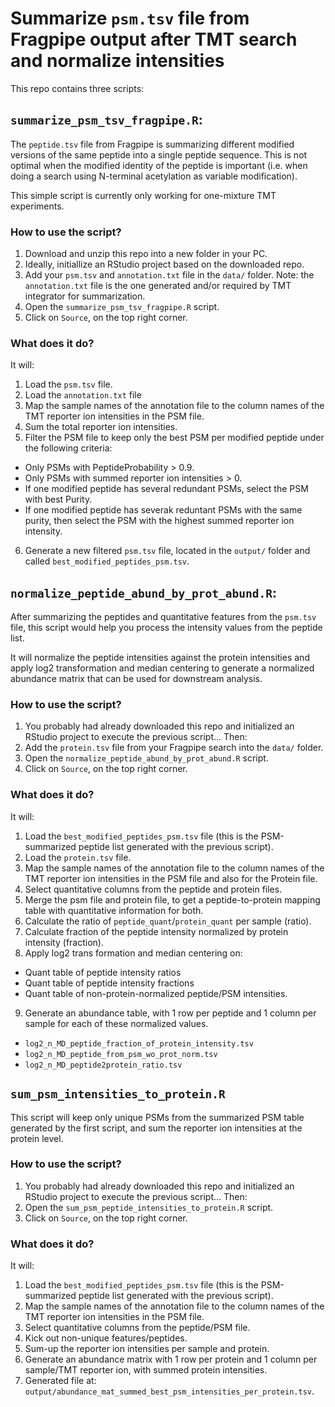 # Summarize `psm.tsv` file from Fragpipe output after TMT search and normalize intensities

This repo contains three scripts:

## `summarize_psm_tsv_fragpipe.R`:

The `peptide.tsv` file from Fragpipe is summarizing different modified versions of the same peptide into a single peptide sequence. This is not optimal when the modified identity of the peptide is important (i.e. when doing a search using N-terminal acetylation as variable modification).

This simple script is currently only working for one-mixture TMT experiments.

### How to use the script? 

1. Download and unzip this repo into a new folder in your PC.
2. Ideally, initiallize an RStudio project based on the downloaded repo.
3. Add your `psm.tsv` and `annotation.txt` file in the `data/` folder.
  Note: the `annotation.txt` file is the one generated and/or required by TMT integrator for summarization.
4. Open the `summarize_psm_tsv_fragpipe.R` script.
5. Click on `Source`, on the top right corner.

### What does it do? 

It will:

1. Load the `psm.tsv` file.
2. Load the `annotation.txt` file
3. Map the sample names of the annotation file to the column names of the TMT reporter ion intensities in the PSM file.
4. Sum the total reporter ion intensities.
5. Filter the PSM file to keep only the best PSM per modified peptide under the following criteria:
  - Only PSMs with PeptideProbability > 0.9.
  - Only PSMs with summed reporter ion intensities > 0.
  - If one modified peptide has several redundant PSMs, select the PSM with best Purity.
  - If one modified peptide has severak reduntant PSMs with the same purity, then select the PSM with the highest summed reporter ion intensity.
6. Generate a new filtered `psm.tsv` file, located in the `output/` folder and called `best_modified_peptides_psm.tsv`.

## `normalize_peptide_abund_by_prot_abund.R`:

After summarizing the peptides and quantitative features from the `psm.tsv` file, this script would help you process the intensity values from the peptide list.

It will normalize the peptide intensities against the protein intensities and apply log2 transformation and median centering to generate a normalized abundance matrix that can be used for downstream analysis.

### How to use the script? 

1. You probably had already downloaded this repo and initialized an RStudio project to execute the previous script... Then:
2. Add the `protein.tsv` file from your Fragpipe search into the `data/` folder.
3. Open the `normalize_peptide_abund_by_prot_abund.R` script.
4. Click on `Source`, on the top right corner.

### What does it do? 

It will:

1. Load the `best_modified_peptides_psm.tsv` file (this is the PSM-summarized peptide list generated with the previous script).
2. Load the `protein.tsv` file.
3. Map the sample names of the annotation file to the column names of the TMT reporter ion intensities in the PSM file and also for the Protein file.
4. Select quantitative columns from the peptide and protein files.
5. Merge the psm file and protein file, to get a peptide-to-protein mapping table with quantitative information for both.
6. Calculate the ratio of `peptide_quant`/`protein_quant` per sample (ratio).
7. Calculate fraction of the peptide intensity normalized by protein intensity (fraction).
8. Apply log2 trans formation and median centering on:
  - Quant table of peptide intensity ratios
  - Quant table of peptide intensity fractions
  - Quant table of non-protein-normalized peptide/PSM intensities.
9. Generate an abundance table, with 1 row per peptide and 1 column per sample for each of these normalized values.
  - `log2_n_MD_peptide_fraction_of_protein_intensity.tsv`
  - `log2_n_MD_peptide_from_psm_wo_prot_norm.tsv`
  - `log2_n_MD_peptide2protein_ratio.tsv`

## `sum_psm_intensities_to_protein.R`

This script will keep only unique PSMs from the summarized PSM table generated by the first script, and sum the reporter ion intensities at the protein level.

### How to use the script? 

1. You probably had already downloaded this repo and initialized an RStudio project to execute the previous script... Then:
2. Open the `sum_psm_peptide_intensities_to_protein.R` script.
3. Click on `Source`, on the top right corner.

### What does it do? 

It will:

1. Load the `best_modified_peptides_psm.tsv` file (this is the PSM-summarized peptide list generated with the previous script).
2. Map the sample names of the annotation file to the column names of the TMT reporter ion intensities in the PSM file.
3. Select quantitative columns from the peptide/PSM file.
4. Kick out non-unique features/peptides.
5. Sum-up the reporter ion intensities per sample and protein.
6. Generate an abundance matrix with 1 row per protein and 1 column per sample/TMT reporter ion, with summed protein intensities. 
7. Generated file at: `output/abundance_mat_summed_best_psm_intensities_per_protein.tsv`.








